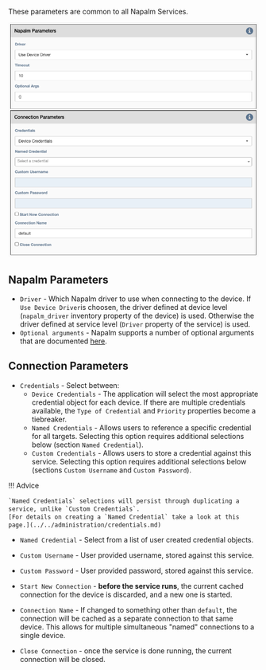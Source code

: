 These parameters are common to all Napalm Services.

![Napalm Common Parameters](../../_static/automation/service_types/napalm_common.png)

## Napalm Parameters

- `Driver` - Which Napalm driver to use when connecting to the device. If `Use Device Driver`is 
   choosen, the driver defined at
   device level (`napalm_driver` inventory property of the device) is used.
   Otherwise the driver defined at service level (`Driver` property of
   the service) is used.
- `Optional arguments` - Napalm supports a number of optional arguments
   that are documented 
   [here](https://napalm.readthedocs.io/en/latest/support/index.html#optional-arguments).
     
## Connection Parameters

- `Credentials` - Select between:
    - `Device Credentials` - The application will select the most appropriate credential
      object for each device. If there are multiple credentials available, the 
      `Type of Credential` and `Priority` properties become a tiebreaker.
    - `Named Credentials` - Allows users to reference a specific credential for all targets. Selecting this 
      option requires additional selections below (section `Named Credential`).
    - `Custom Credentials` - Allows users to store a credential against this service. Selecting this 
      option requires additional selections below (sections `Custom Username` and `Custom Password`).
      
!!! Advice

    `Named Credentials` selections will persist through duplicating a service, unlike `Custom Credentials`. 
    [For details on creating a `Named Credential` take a look at this page.](../../administration/credentials.md) 

- `Named Credential` - Select from a list of user created credential objects. 
- `Custom Username` - User provided username, stored against this service.
- `Custom Password` - User provided password, stored against this service.

- `Start New Connection` - **before the service runs**, the current
  cached connection for the device is discarded, and a new one is started.
    
- `Connection Name` - If changed to something other than `default`, the
  connection will be cached as a separate connection to that same device.
  This allows for multiple simultaneous "named" connections to a single
  device.
    
- `Close Connection` - once the service is done running, the current
  connection will be closed.
